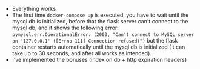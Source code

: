 - Everything works
- The first time `docker-compose up` is executed, you have to wait until the mysql db is initialized, before that the flask server can't connect to the mysql db, and it shows the following error: `pymysql.err.OperationalError: (2003, "Can't connect to MySQL server on '127.0.0.1' ([Errno 111] Connection refused)")` but the flask container restarts automatically until the mysql db is initialized (It can take up to 30 seconds, and after all works as intended).
- I've implemented the bonuses (index on db + http expiration headers)